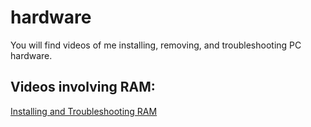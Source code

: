 # hardware
You will find videos of me installing, removing, and troubleshooting PC hardware.

<h2>Videos involving RAM:</h2>
<p>
<a class="badge-base__link LI-simple-link" href="https://youtu.be/zFusGu4Z5BA">Installing and Troubleshooting RAM</a>
</p>
